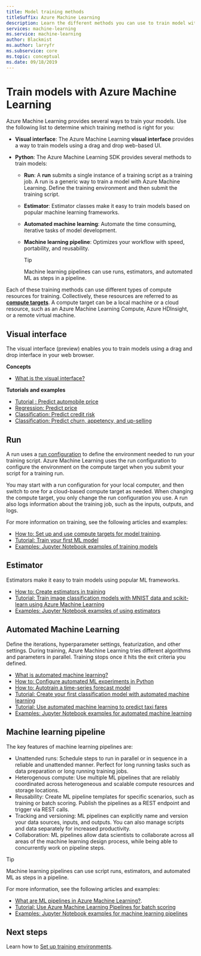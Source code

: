 ```yaml
---
title: Model training methods
titleSuffix: Azure Machine Learning
description: Learn the different methods you can use to train model with Azure Machine Learning. Estimators provide an easy way to work with popular frameworks like Scikit-learn, TensorFlow, Keras, PyTorch, and Chainer. Machine Learning pipelines make it easy to schedule unattended runs, use heterogenous compute environments, and reuse parts of your workflow. And run configurations provide granular control over the compute targets that the training process runs on.
services: machine-learning
ms.service: machine-learning
author: Blackmist
ms.author: larryfr
ms.subservice: core
ms.topic: conceptual
ms.date: 09/18/2019
---
```


# Train models with Azure Machine Learning

Azure Machine Learning provides several ways to train your models. Use the following list to determine which training method is right for you:

+ **Visual interface**: The Azure Machine Learning __visual interface__ provides a way to train models using a drag and drop web-based UI.

+ **Python**: The Azure Machine Learning SDK provides several methods to train models:

    + **Run**: A __run__ submits a single instance of a training script as a training job. A run is a generic way to train a model with Azure Machine Learning. Define the training environment and then submit the training script.

    + **Estimator**: Estimator classes make it easy to train models based on popular machine learning frameworks.

    + **Automated machine learning**: Automate the time consuming, iterative tasks of model development.

    + **Machine learning pipeline**: Optimizes your workflow with speed, portability, and reusability.

        > [!TIP]
        > Machine learning pipelines can use runs, estimators, and automated ML as steps in a pipeline.

Each of these training methods can use different types of compute resources for training. Collectively, these resources are referred to as [__compute targets__](concept-azure-machine-learning-architecture.md#compute-targets). A compute target can be a local machine or a cloud resource, such as an Azure Machine Learning Compute, Azure HDInsight, or a remote virtual machine.

## Visual interface

The visual interface (preview) enables you to train models using a drag and drop interface in your web browser.

__Concepts__

+ [What is the visual interface?](ui-concept-visual-interface.md)

__Tutorials and examples__

+ [Tutorial : Predict automobile price](ui-tutorial-automobile-price-train-score.md)
+ [Regression: Predict price](ui-sample-regression-predict-automobile-price-basic.md)
+ [Classification: Predict credit risk](ui-sample-classification-predict-credit-risk-basic.md)
+ [Classification: Predict churn, appetency, and up-selling](ui-sample-classification-predict-churn.md)

## Run

A run uses a [run configuration](concept-azure-machine-learning-architecture.md#run-configurations) to define the environment needed to run your training script. Azure Machine Learning uses the run configuration to configure the environment on the compute target when you submit your script for a training run.

You may start with a run configuration for your local computer, and then switch to one for a cloud-based compute target as needed. When changing the compute target, you only change the run configuration you use. A run also logs information about the training job, such as the inputs, outputs, and logs.

For more information on training, see the following articles and examples:

* [How to: Set up and use compute targets for model training](how-to-set-up-training-targets.md).
* [Tutorial: Train your first ML model](tutorial-1st-experiment-sdk-train.md)
* [Examples: Jupyter Notebook examples of training models](https://github.com/Azure/MachineLearningNotebooks/tree/master/how-to-use-azureml/training)

## Estimator

Estimators make it easy to train models using popular ML frameworks.

* [How to: Create estimators in training](how-to-train-ml-models.md)
* [Tutorial: Train image classification models with MNIST data and scikit-learn using Azure Machine Learning](tutorial-train-models-with-aml.md)
* [Examples: Jupyter Notebook examples of using estimators](https://github.com/Azure/MachineLearningNotebooks/tree/master/how-to-use-azureml/training-with-deep-learning)

## Automated Machine Learning

Define the iterations, hyperparameter settings, featurization, and other settings. During training, Azure Machine Learning tries different algorithms and parameters in parallel. Training stops once it hits the exit criteria you defined.

* [What is automated machine learning?](concept-automated-ml.md)
* [How to: Configure automated ML experiments in Python](how-to-configure-auto-train.md)
* [How to: Autotrain a time-series forecast model](how-to-auto-train-forecast.md)
* [Tutorial: Create your first classification model with automated machine learning](tutorial-first-experiment-automated-ml.md)
* [Tutorial: Use automated machine learning to predict taxi fares](tutorial-auto-train-models.md)
* [Examples: Jupyter Notebook examples for automated machine learning](https://github.com/Azure/MachineLearningNotebooks/tree/master/how-to-use-azureml/automated-machine-learning)

## Machine learning pipeline

The key features of machine learning pipelines are:

+ Unattended runs: Schedule steps to run in parallel or in sequence in a reliable and unattended manner. Perfect for long running tasks such as data preparation or long running training jobs.
+ Heterogenous compute: Use multiple ML pipelines that are reliably coordinated across heterogeneous and scalable compute resources and storage locations.
+ Reusability: Create ML pipeline templates for specific scenarios, such as training or batch scoring. Publish the pipelines as a REST endpoint and trigger via REST calls.
+ Tracking and versioning: ML pipelines can explicitly name and version your data sources, inputs, and outputs. You can also manage scripts and data separately for increased productivity.
+ Collaboration: ML pipelines allow data scientists to collaborate across all areas of the machine learning design process, while being able to concurrently work on pipeline steps.

> [!TIP]
> Machine learning pipelines can use script runs, estimators, and automated ML as steps in a pipeline.

For more information, see the following articles and examples:

* [What are ML pipelines in Azure Machine Learning?](concept-ml-pipelines.md).
* [Tutorial: Use Azure Machine Learning Pipelines for batch scoring](tutorial-pipeline-batch-scoring-classification.md)
* [Examples: Jupyter Notebook examples for machine learning pipelines](https://github.com/Azure/MachineLearningNotebooks/tree/master/how-to-use-azureml/machine-learning-pipelines)

## Next steps

Learn how to [Set up training environments](how-to-set-up-training-targets.md).